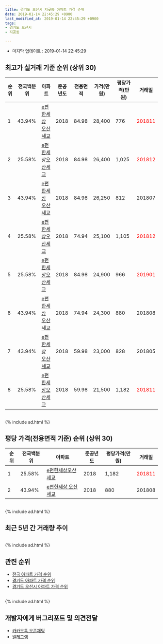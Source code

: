 ```yaml
---
title: 경기도 오산시 지곶동 아파트 가격 순위
date: 2019-01-14 22:45:29 +0900
last_modified_at: 2019-01-14 22:45:29 +0900
tags:
- 경기도 오산시
- 지곶동

---
```


* 마지막 업데이트 : 2019-01-14 22:45:29

## 최고가 실거래 기준 순위 (상위 30)


|순위|전국백분위|아파트|준공년도|전용면적|가격(만원)|평당가격(만원)|거래일|
|---|---|---|---|---|---|---|---|
|1|43.94%|[e편한세상 오산세교](https://search.naver.com/search.naver?query=%EA%B2%BD%EA%B8%B0%EB%8F%84+%EC%98%A4%EC%82%B0%EC%8B%9C+%EC%A7%80%EA%B3%B6%EB%8F%99+e%ED%8E%B8%ED%95%9C%EC%84%B8%EC%83%81+%EC%98%A4%EC%82%B0%EC%84%B8%EA%B5%90)|2018|84.98|28,400|776|<span style="color:red">201811</span>|
|2|25.58%|[e편한세상오산세교](https://search.naver.com/search.naver?query=%EA%B2%BD%EA%B8%B0%EB%8F%84+%EC%98%A4%EC%82%B0%EC%8B%9C+%EC%A7%80%EA%B3%B6%EB%8F%99+e%ED%8E%B8%ED%95%9C%EC%84%B8%EC%83%81%EC%98%A4%EC%82%B0%EC%84%B8%EA%B5%90)|2018|84.98|26,400|1,025|<span style="color:red">201812</span>|
|3|43.94%|[e편한세상 오산세교](https://search.naver.com/search.naver?query=%EA%B2%BD%EA%B8%B0%EB%8F%84+%EC%98%A4%EC%82%B0%EC%8B%9C+%EC%A7%80%EA%B3%B6%EB%8F%99+e%ED%8E%B8%ED%95%9C%EC%84%B8%EC%83%81+%EC%98%A4%EC%82%B0%EC%84%B8%EA%B5%90)|2018|84.98|26,250|812|201807|
|4|25.58%|[e편한세상오산세교](https://search.naver.com/search.naver?query=%EA%B2%BD%EA%B8%B0%EB%8F%84+%EC%98%A4%EC%82%B0%EC%8B%9C+%EC%A7%80%EA%B3%B6%EB%8F%99+e%ED%8E%B8%ED%95%9C%EC%84%B8%EC%83%81%EC%98%A4%EC%82%B0%EC%84%B8%EA%B5%90)|2018|74.94|25,100|1,105|<span style="color:red">201812</span>|
|5|25.58%|[e편한세상오산세교](https://search.naver.com/search.naver?query=%EA%B2%BD%EA%B8%B0%EB%8F%84+%EC%98%A4%EC%82%B0%EC%8B%9C+%EC%A7%80%EA%B3%B6%EB%8F%99+e%ED%8E%B8%ED%95%9C%EC%84%B8%EC%83%81%EC%98%A4%EC%82%B0%EC%84%B8%EA%B5%90)|2018|84.98|24,900|966|<span style="color:red">201901</span>|
|6|43.94%|[e편한세상 오산세교](https://search.naver.com/search.naver?query=%EA%B2%BD%EA%B8%B0%EB%8F%84+%EC%98%A4%EC%82%B0%EC%8B%9C+%EC%A7%80%EA%B3%B6%EB%8F%99+e%ED%8E%B8%ED%95%9C%EC%84%B8%EC%83%81+%EC%98%A4%EC%82%B0%EC%84%B8%EA%B5%90)|2018|74.94|24,300|880|201808|
|7|43.94%|[e편한세상 오산세교](https://search.naver.com/search.naver?query=%EA%B2%BD%EA%B8%B0%EB%8F%84+%EC%98%A4%EC%82%B0%EC%8B%9C+%EC%A7%80%EA%B3%B6%EB%8F%99+e%ED%8E%B8%ED%95%9C%EC%84%B8%EC%83%81+%EC%98%A4%EC%82%B0%EC%84%B8%EA%B5%90)|2018|59.98|23,000|828|201805|
|8|25.58%|[e편한세상오산세교](https://search.naver.com/search.naver?query=%EA%B2%BD%EA%B8%B0%EB%8F%84+%EC%98%A4%EC%82%B0%EC%8B%9C+%EC%A7%80%EA%B3%B6%EB%8F%99+e%ED%8E%B8%ED%95%9C%EC%84%B8%EC%83%81%EC%98%A4%EC%82%B0%EC%84%B8%EA%B5%90)|2018|59.98|21,500|1,182|<span style="color:red">201811</span>|


<br>
{% include ad.html %}
<br>

## 평당 가격(전용면적 기준) 순위 (상위 30)


|순위|전국백분위|아파트|준공년도|평당가격(만원)|거래일|
|---|---|---|---|---|---|
|1|25.58%|[e편한세상오산세교](https://search.naver.com/search.naver?query=%EA%B2%BD%EA%B8%B0%EB%8F%84+%EC%98%A4%EC%82%B0%EC%8B%9C+%EC%A7%80%EA%B3%B6%EB%8F%99+e%ED%8E%B8%ED%95%9C%EC%84%B8%EC%83%81%EC%98%A4%EC%82%B0%EC%84%B8%EA%B5%90)|2018|1,182|<span style="color:red">201811</span>|
|2|43.94%|[e편한세상 오산세교](https://search.naver.com/search.naver?query=%EA%B2%BD%EA%B8%B0%EB%8F%84+%EC%98%A4%EC%82%B0%EC%8B%9C+%EC%A7%80%EA%B3%B6%EB%8F%99+e%ED%8E%B8%ED%95%9C%EC%84%B8%EC%83%81+%EC%98%A4%EC%82%B0%EC%84%B8%EA%B5%90)|2018|880|201808|


<br>
{% include ad.html %}
<br>

## 최근 5년 간 거래량 추이


<div style="width:100%;">
    <canvas id="deal_progress" height="250"></canvas>
</div>

<script>
new Chart(document.getElementById("deal_progress"), {
    type: 'line',
    data: {
        labels: ['201401','201402','201403','201404','201405','201406','201407','201408','201409','201410','201411','201412','201501','201502','201503','201504','201505','201506','201507','201508','201509','201510','201511','201512','201601','201602','201603','201604','201605','201606','201607','201608','201609','201610','201611','201612','201701','201702','201703','201704','201705','201706','201707','201708','201709','201710','201711','201712','201801','201802','201803','201804','201805','201806','201807','201808','201809','201810','201811','201812','201901'],
        datasets: [{
            label: '실거래 수',
            pointRadius: 1,
            data: [0, 0, 0, 0, 0, 0, 0, 0, 0, 0, 0, 0, 0, 0, 0, 0, 0, 0, 0, 0, 0, 0, 0, 0, 0, 0, 0, 0, 0, 0, 0, 0, 0, 0, 0, 0, 0, 0, 0, 0, 0, 0, 0, 0, 0, 0, 0, 0, 0, 0, 0, 2, 13, 26, 206, 48, 8, 14, 7, 5, 1],
            borderColor: "rgba(255, 201, 14, 1)",
            backgroundColor: "rgba(255, 201, 14, 0.5)",
            fill: true,
        }]
    },
    options: {
        responsive: true,
        title: {
            display: true,
            text: '5년간 거래량 추이'
        },
        tooltips: {
            mode: 'index',
            intersect: false,
        },
        hover: {
            mode: 'nearest',
            intersect: true
        },
        scales: {
            xAxes: [{
                display: true,
                scaleLabel: {
                    display: true,
                    labelString: '년/월'
                }
            }],
            yAxes: [{
                display: true,
                ticks: {
                    suggestedMin: 0,
                },
                scaleLabel: {
                    display: true,
                    labelString: '실거래 수'
                }
            }]
        }
    }
});

</script>


<br>
{% include ad.html %}
<br>

## 관련 순위

- [전국 아파트 가격 순위](https://inasie.github.io/apt-ranking/전국)
- [경기도 아파트 가격 순위](https://inasie.github.io/apt-ranking/경기도)
- [경기도 오산시 아파트 가격 순위](https://inasie.github.io/apt-ranking/경기도-오산시)


<br>
{% include ad.html %}
<br>

## 개발자에게 버그리포트 및 의견전달

- [카카오톡 오픈채팅](https://open.kakao.com/o/gLJUAP4)
- [텔레그램](https://t.me/inasie)

